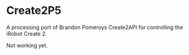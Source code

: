# Create2P5
A processing port of Brandon Pomeroys Create2API for controlling the iRobot Create 2.

Not working yet.
